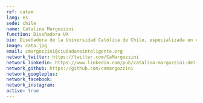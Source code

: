 ```yaml
---
ref: catam
lang: es
sede: chile
name: Catalina Margozzini
function: Diseñadora UX
bio: Diseñadora de la Universidad Católica de Chile, especializada en experiencia de usuario y desarrollo front-end.
image: cata.jpg
email: cmargozzini@ciudadanointeligente.org
network_twitter: https://twitter.com/CaMargozzini
network_linkedin: https://www.linkedin.com/pub/catalina-margozzini-del-valle/33/377/39a
network_github: https://github.com/camargozzini
network_googleplus:
network_facebook:
network_instagram:
active: true
---
```

